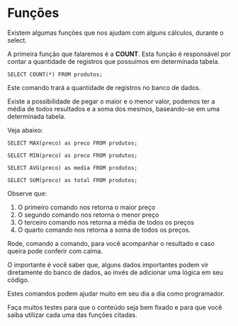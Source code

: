 # Funções

Existem algumas funções que nos ajudam com alguns cálculos, durante o select.

A primeira função que falaremos é a **COUNT**. Esta função é responsável por contar a quantidade de registros que possuímos em determinada tabela.

```
SELECT COUNT(*) FROM produtos;
```

Este comando trará a quantidade de registros no banco de dados.

Existe a possibilidade de pegar o maior e o menor valor, podemos ter a média de todos resultados e a soma dos mesmos, baseando-se em uma determinada tabela. 

Veja abaixo:

```
SELECT MAX(preco) as preco FROM produtos;

SELECT MIN(preco) as preco FROM produtos;

SELECT AVG(preco) as media FROM produtos;

SELECT SUM(preco) as total FROM produtos;
```

Observe que:

1. O primeiro comando nos retorna o maior preço 
2. O segundo comando nos retorna o menor preço 
3. O terceiro comando nos retorna a média de todos os preços 
4. O quarto comando nos retorna a soma de todos os preços.

Rode, comando a comando, para você acompanhar o resultado e caso queira pode conferir com calma.

O importante é você saber que, alguns dados importantes podem vir diretamente do banco de dados, ao invés de adicionar uma lógica em seu código.

Estes comandos podem ajudar muito em seu dia a dia como programador.

Faça muitos testes para que o conteúdo seja bem fixado e para que você saiba utilizar cada uma das funções citadas.